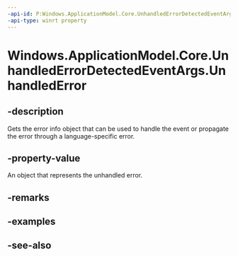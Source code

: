 ----api-id: P:Windows.ApplicationModel.Core.UnhandledErrorDetectedEventArgs.UnhandledError
-api-type: winrt property
---<!-- Property syntaxpublic Windows.ApplicationModel.Core.UnhandledError UnhandledError { get; }--># Windows.ApplicationModel.Core.UnhandledErrorDetectedEventArgs.UnhandledError## -descriptionGets the error info object that can be used to handle the event or propagate the error through a language-specific error.## -property-valueAn object that represents the unhandled error.## -remarks## -examples## -see-also